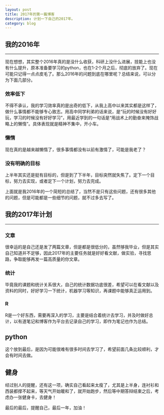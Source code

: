 ```yaml
---
layout: post
title: 2017年的第一篇博客
description: 计划一下自己的2017年。
category: blog
---
```


## **我的2016年**
******************************************
现在想想，其实整个2016年真的是没什么收获，科研上没什么进展，技能上也没有什么提升，原本准备要学习的python，也在1-2个月之后，彻底的放弃了。现在可能只记得一点点皮毛了。那么2016年的问题到底在哪里呢？总结来说，可以分为下面几部分。

### 效率低下
不得不承认，我的学习效率真的是出奇的低下，从我上高中以来其实都是这样了，做什么事情都不能够专心致志。用高中同学利弟的话来说，是“玩的时候没有好好玩，学习的时候没有好好学习”，用最近学到的一句话是“用战术上的勤奋来掩饰战略上的懒惰”。具体表现就是精神不集中，开小车。

### 懒惰
现在真的是越来越懒惰了，很多事情都没有以前有激情了，可能是我老了？

### 没有明确的目标
上半年其实还是挺有目标的，但是到了下半年，目标突然就失焦了。定下一个目标，努力去实现，或者定下一个计划，努力去完成。

上面就是我2016年的一个简短的总结了，当然不是只有这些问题，还有很多其他的问题，但是可能都是一些细节的问题，就不过多去写了。

## **我的2017年计划**
******************************************

### 文章
很幸运的是自己还是发了两篇文章，但是都是很低分的，虽然够我毕业，但是其实自己知道并不足够，因此2017年的主要任务就是好好看文献，做实验，寻找思路，争取能够再发一篇高质量的你文章。

### 统计
毕竟我的课题和统计关系很大，自己的统计数据功底很差，希望可以在看文献以及资料的同时，好好学习一下统计，机器学习等知识，再课题中能够真正运用到。

### R
R是一个好东西，需要再深入的学习，主要是结合着统计去学习，并及时做好总计，以有道笔记和博客作为平台去记录自己的学习，即作为笔记也作为总结。

## python
这个放到最后，是因为可能很难有很多时间去学习了，希望前面几条比较顺利，才会有时间去做。

## 健身
经过别人的提醒，还有这一项，确实自己看起来太瘦了，尤其是上半身，连衬衫和西装都撑不起来，等天气开始暖和了，就开始跑步，然后等中期答辩结束之后，考虑办一张健身卡，去健身！

最后的最后，提醒自己，最后一年，加油！
